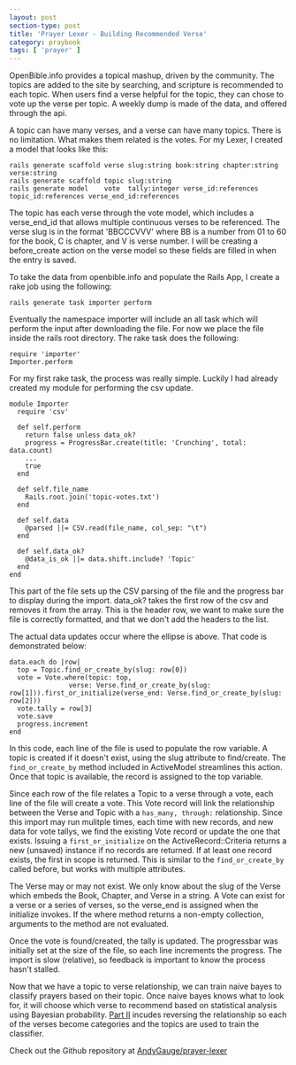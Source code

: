 ```yaml
---
layout: post
section-type: post
title: 'Prayer Lexer - Building Recommended Verse'
category: praybook
tags: [ 'prayer' ]
---
```


OpenBible.info provides a topical mashup, driven by the community.  The topics are added to the site by searching, and scripture is recommended to each topic.  When users find a verse helpful for the topic, they can chose to vote up the verse per topic.  A weekly dump is made of the data, and offered through the api. 

A topic can have many verses, and a verse can have many topics.  There is no limitation.  What makes them related is the votes.  For my Lexer, I created a model that looks like this:

    rails generate scaffold verse slug:string book:string chapter:string verse:string
    rails generate scaffold topic slug:string
    rails generate model    vote  tally:integer verse_id:references topic_id:references verse_end_id:references

The topic has each verse through the vote model, which includes a verse_end_id that allows multiple continuous verses to be referenced.  The verse slug is in the format 'BBCCCVVV' where BB is a number from 01 to 60 for the book, C is chapter, and V is verse number.  I will be creating a before_create action on the verse model so these fields are filled in when the entry is saved.

To take the data from openbible.info and populate the Rails App, I create a rake job using the following:

    rails generate task importer perform

Eventually the namespace importer will include an all task which will perform the input after downloading the file.  For now we place the file inside the rails root directory.  The rake task does the following:

    require 'importer'
    Importer.perform

For my first rake task, the process was really simple.  Luckily I had already created my module for performing the csv update.  

    module Importer
      require 'csv'
  
      def self.perform
        return false unless data_ok?
        progress = ProgressBar.create(title: 'Crunching', total: data.count)
        ...
        true
      end
    
      def self.file_name
        Rails.root.join('topic-votes.txt')
      end
      
      def self.data
        @parsed ||= CSV.read(file_name, col_sep: "\t")
      end
      
      def self.data_ok?
        @data_is_ok ||= data.shift.include? 'Topic'
      end
    end

This part of the file sets up the CSV parsing of the file and the progress bar to display during the import.  data_ok? takes the first row of the csv and removes it from the array.  This is the header row, we want to make sure the file is correctly formatted, and that we don't add the headers to the list.

The actual data updates occur where the ellipse is above.  That code is demonstrated below:

    data.each do |row|
      top = Topic.find_or_create_by(slug: row[0])
      vote = Vote.where(topic: top,
                   verse: Verse.find_or_create_by(slug: row[1])).first_or_initialize(verse_end: Verse.find_or_create_by(slug: row[2]))
      vote.tally = row[3]
      vote.save
      progress.increment
    end

In this code, each line of the file is used to populate the row variable.  A topic is created if it doesn't exist, using the slug attribute to find/create.  The `find_or_create_by` method included in ActiveModel streamlines this action.  Once that topic is available, the record is assigned to the top variable.

Since each row of the file relates a Topic to a verse through a vote, each line of the file will create a vote.  This Vote record will link the relationship between the Verse and Topic with a `has_many, through:` relationship.  Since this import may run mulitple times, each time with new records, and new data for vote tallys, we find the existing Vote record or update the one that exists.  Issuing a `first_or_initialize` on the ActiveRecord::Criteria returns a new (unsaved) instance if no records are returned.  If at least one record exists, the first in scope is returned.  This is similar to the `find_or_create_by` called before, but works with multiple attributes.

The Verse may or may not exist.  We only know about the slug of the Verse which embeds the Book, Chapter, and Verse in a string.  A Vote can exist for a verse or a series of verses, so the verse_end is assigned when the initialize invokes.  If the where method returns a non-empty collection, arguments to the method are not evaluated.

Once the vote is found/created, the tally is updated.  The progressbar was initially set at the size of the file, so each line increments the progress.  The import is slow (relative), so feedback is important to know the process hasn't stalled.

Now that we have a topic to verse relationship, we can train naive bayes to classify prayers based on their topic.  Once naive bayes knows what to look for, it will choose which verse to recommend based on statistical analysis using Bayesian probability.  [Part II](/praybook/2016/03/25/prayer-lexer-part-2.html) incudes reversing the relationship so each of the verses become categories and the topics are used to train the classifier.

Check out the Github repository at [AndyGauge/prayer-lexer](https://github.com/andygauge/prayer-lexer)
